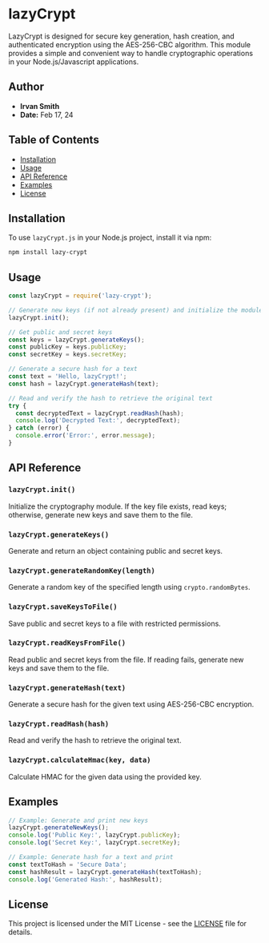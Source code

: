 # lazyCrypt

LazyCrypt is designed for secure key generation, hash creation, and authenticated encryption using the AES-256-CBC algorithm. This module provides a simple and convenient way to handle cryptographic operations in your Node.js/Javascript applications.

## Author

- **Irvan Smith**
- **Date:** Feb 17, 24

## Table of Contents

- [Installation](#installation)
- [Usage](#usage)
- [API Reference](#api-reference)
- [Examples](#examples)
- [License](#license)

## Installation

To use `lazyCrypt.js` in your Node.js project, install it via npm:

```bash
npm install lazy-crypt
```

## Usage

```javascript
const lazyCrypt = require('lazy-crypt');

// Generate new keys (if not already present) and initialize the module
lazyCrypt.init();

// Get public and secret keys
const keys = lazyCrypt.generateKeys();
const publicKey = keys.publicKey;
const secretKey = keys.secretKey;

// Generate a secure hash for a text
const text = 'Hello, lazyCrypt!';
const hash = lazyCrypt.generateHash(text);

// Read and verify the hash to retrieve the original text
try {
  const decryptedText = lazyCrypt.readHash(hash);
  console.log('Decrypted Text:', decryptedText);
} catch (error) {
  console.error('Error:', error.message);
}
```

## API Reference

### `lazyCrypt.init()`

Initialize the cryptography module. If the key file exists, read keys; otherwise, generate new keys and save them to the file.

### `lazyCrypt.generateKeys()`

Generate and return an object containing public and secret keys.

### `lazyCrypt.generateRandomKey(length)`

Generate a random key of the specified length using `crypto.randomBytes`.

### `lazyCrypt.saveKeysToFile()`

Save public and secret keys to a file with restricted permissions.

### `lazyCrypt.readKeysFromFile()`

Read public and secret keys from the file. If reading fails, generate new keys and save them to the file.

### `lazyCrypt.generateHash(text)`

Generate a secure hash for the given text using AES-256-CBC encryption.

### `lazyCrypt.readHash(hash)`

Read and verify the hash to retrieve the original text.

### `lazyCrypt.calculateHmac(key, data)`

Calculate HMAC for the given data using the provided key.

## Examples

```javascript
// Example: Generate and print new keys
lazyCrypt.generateNewKeys();
console.log('Public Key:', lazyCrypt.publicKey);
console.log('Secret Key:', lazyCrypt.secretKey);
```

```javascript
// Example: Generate hash for a text and print
const textToHash = 'Secure Data';
const hashResult = lazyCrypt.generateHash(textToHash);
console.log('Generated Hash:', hashResult);
```

## License

This project is licensed under the MIT License - see the [LICENSE](LICENSE) file for details.
